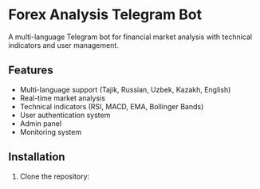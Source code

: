# Forex Analysis Telegram Bot

A multi-language Telegram bot for financial market analysis with technical indicators and user management.

## Features

- Multi-language support (Tajik, Russian, Uzbek, Kazakh, English)
- Real-time market analysis
- Technical indicators (RSI, MACD, EMA, Bollinger Bands)
- User authentication system
- Admin panel
- Monitoring system

## Installation

1. Clone the repository:
